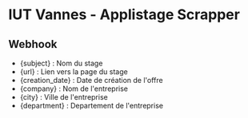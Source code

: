 # IUT Vannes - Applistage Scrapper

## Webhook
- {subject} : Nom du stage
- {url} : Lien vers la page du stage
- {creation_date} : Date de création de l'offre
- {company} :  Nom de l'entreprise
- {city} : Ville de l'entreprise
- {department} : Departement de l'entreprise
